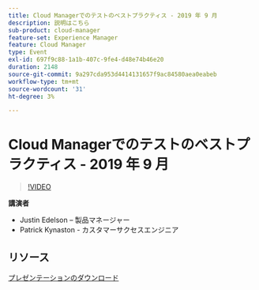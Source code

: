 ```yaml
---
title: Cloud Managerでのテストのベストプラクティス - 2019 年 9 月
description: 説明はこちら
sub-product: cloud-manager
feature-set: Experience Manager
feature: Cloud Manager
type: Event
exl-id: 697f9c88-1a1b-407c-9fe4-d48e74b46e20
duration: 2148
source-git-commit: 9a297cda953d4414131657f9ac84580aea0eabeb
workflow-type: tm+mt
source-wordcount: '31'
ht-degree: 3%

---
```


# Cloud Managerでのテストのベストプラクティス - 2019 年 9 月

>[!VIDEO](https://video.tv.adobe.com/v/329028/?quality=9&learn=on)

**講演者**

* Justin Edelson – 製品マネージャー
* Patrick Kynaston - カスタマーサクセスエンジニア

## リソース

[プレゼンテーションのダウンロード](./assets/CloudManagerWebinarSeptember2019.pdf)
